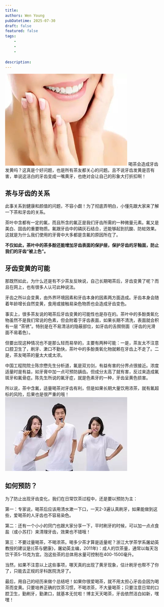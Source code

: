 ```yaml
---
title: 
authors: Wen Young
pubDatetime: 2025-07-30
draft: false
featured: false
tags: 
    - 
    - 
    - 

description: 
---
```





![图片](img/2.jpg)
喝茶会造成牙齿发黄吗？这真是个好问题，也是所有茶友都关心的问题。且不说牙齿发黄是否有害，单说这洁白的牙齿变成一嘴黄牙，也绝对会让自己的形象大打折扣啊！
## 茶与牙齿的关系
此事关系到健康和颜值的问题，不容小觑！为了彻底弄明白，小懂先跟大家来了解一下茶和牙齿的关系。
  

茶叶中含都有一定的氟，而且所含的氟正是我们牙齿所需的一种微量元素。氟又是美白、固齿的重要物质。氟跟牙齿中的磷灰石结合，还能够起到抗酸、防蛀效果。这就是为什么我们使用的牙膏中大多都是含氟的原因所在了。
  

**不仅如此，茶叶中的茶多酚还能增加牙齿表面的保护层，保护牙齿的牙釉面，防止我们的牙齿“被上色”。**

## 牙齿变黄的可能
那既然如此，为什么还是有不少茶友反映说，自己长期喝茶后，牙齿变黄了呢？而且在网上，也有很多人认可此种说法。
  

牙齿之所以会变黄，由外界环境因素和牙齿本身的因素两方面造成。牙齿本身会随着年龄增长自然变黄，食用或接触易染色物质也会造成牙齿变色。
  

事实上，很多茶友说的喝茶后牙齿变黄的可能性也是存在的。茶叶中的多酚类氧化物虽然不是我们常说的色素，但会附着于牙齿表面，如果长期不清洗，表面就会积有一层 “茶锈”。特别是在不易清洁的隐蔽部位，如牙齿的舌腭侧面（牙齿的光滑面不易着色）。
  

但要出现这种情况也不是那么轻而易举的，主要有两种可能：一是，茶友太不注意口腔卫生了，刷牙、漱口不勤快，茶叶中的多酚类氧化物就赖在牙齿上不走了。二是，茶友喝茶的量太大或太浓。
  

中国工程院院士陈宗懋先生分析道，氟是双刃剑，有益有害的分界点很接近。浓度适量时是有益，如牙膏中加一点可预防龋齿。但成分太高了就有害，反过来造成氟斑牙和氟骨症。陈先生所说的氟牙症，就是色素牙的一种，牙齿呈黄色损害。
  

所以说，茶中含氟，适量喝茶对牙齿有利，但是如果长期大量饮用浓茶，就有氟超标的风险，后果也是很严重的哦！
![图片](img/4.jpg)
## 如何预防？
为了防止出现牙齿变化，我们在日常饮茶过程中，还是要以预防为主：
  
第一：专家说，喝茶后应该用清水漱一下口，一天2-3遍认真刷牙，如果能做到这些，爱喝茶的人牙齿也不容易染色。
  

第二：还有一个小小的窍门也跟大家分享一下，平时刷牙的时候，可以加一点点食盐（或小苏打）来清理牙齿，效果也不错哦！
  

第三：不要过量喝茶，不喝浓茶。喝多少茶才算是适量呢？浙江大学茶学系屠幼英教授的建议是(《茶与健康》，屠幼英主编，2011年)：成人的饮茶量，通常以每天泡饮干茶5-15克为宜。泡这些茶的总体用水量可控制在400-1500毫升。
  

当然，如果不注意以上这些事项，哪天真的出现了黄牙现象，估计刷牙也帮不了你了，只能去正规的牙科医院洗牙了。
  

最后，用自己的经历来做个总结吧！如果你很爱喝茶，就不用太担心牙齿会因为喝茶而变黄。只要培养正确的饮茶习惯，不喝浓茶，不大量喝茶；只要注意日常的口腔卫生，勤刷牙，勤漱口，就基本无忧啦！博主天天喝茶，牙齿依然洁白如新，嘿嘿！
  


